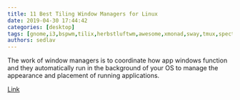```yaml
---
title: 11 Best Tiling Window Managers for Linux
date: 2019-04-30 17:44:42
categories: [desktop]
tags: [gnome,i3,bspwm,tilix,herbstluftwm,awesome,xmonad,sway,tmux,spectrwm,jwm,qtile]
authors: sedlav
---
```


The work of window managers is to coordinate how app windows function and they automatically run in the background of your OS to manage the appearance and placement of running applications.

[Link](https://www.tecmint.com/best-tiling-window-managers-for-linux/)
